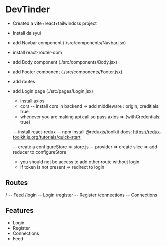 # DevTinder

- Created a vite+react+tailwindcss project
- Install daisyui
- add Navbar component (./src/components/Navbar.jsx)
- install react-router-dom
- add Body component (./src/components/Body.jsx)
- add Footer component (./src/components/Footer.jsx)
- add routes
- add Login page (./src/pages/Login.jsx)


   - install axios 
    - cors -- install cors in backend => add middleware : origin, creditials: true
    - whenever you are making api call so pass axios => {withCredentials: true}

    -- install react-redux -- npm install @reduxjs/toolkit
    docs: https://redux-toolkit.js.org/tutorials/quick-start

    -- create a configureStore => store.js 
    -- provider => create slice => add reducer to configureStore


    - you should not be access to add other route without login
    - If token is not present => redirect to login



## Routes
/ -- Feed
/login -- Login
/register -- Register
/connections -- Connections

## Features
- Login
- Register
- Connections
- Feed